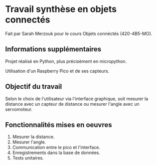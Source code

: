# Travail synthèse en objets connectés
Fait par Sarah Merzouk pour le cours Objets connéctés (420-4B5-MO).

## Informations supplémentaires
Projet réalisé en Python, plus précisèment en micropython.

Utilisation d'un Raspberry Pico et de ses capteurs.

## Objectif du travail
Selon le choix de l'utilisateur via l'interface graphique, soit mesurer la distance avec un capteur de distance ou mesurer l'angle avec un servomoteur.

## Fonctionnalités mises en oeuvres
1. Mesurer la distance.
2. Mesurer l'angle.
3. Communication entre le pico et l'interface.
4. Enregistrements dans la base de données.
5. Tests unitaires.


